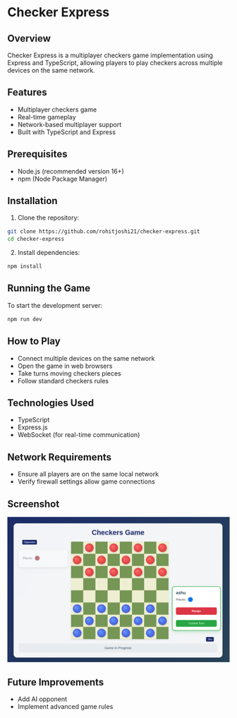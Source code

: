 # Checker Express

## Overview

Checker Express is a multiplayer checkers game implementation using Express and TypeScript, allowing players to play checkers across multiple devices on the same network.

## Features

-   Multiplayer checkers game
-   Real-time gameplay
-   Network-based multiplayer support
-   Built with TypeScript and Express

## Prerequisites

-   Node.js (recommended version 16+)
-   npm (Node Package Manager)

## Installation

1. Clone the repository:

```bash
git clone https://github.com/rohitjoshi21/checker-express.git
cd checker-express
```

2. Install dependencies:

```bash
npm install
```

## Running the Game

To start the development server:

```bash
npm run dev
```

## How to Play

-   Connect multiple devices on the same network
-   Open the game in web browsers
-   Take turns moving checkers pieces
-   Follow standard checkers rules

## Technologies Used

-   TypeScript
-   Express.js
-   WebSocket (for real-time communication)

## Network Requirements

-   Ensure all players are on the same local network
-   Verify firewall settings allow game connections

## Screenshot

![Checker Game Interface](/media/homess.png)

## Future Improvements

-   Add AI opponent
-   Implement advanced game rules
